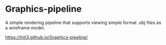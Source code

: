 # Graphics-pipeline
A simple rendering pipeline that supports viewing simple format .obj files as a wireframe model.

https://hiti3.github.io/Graphics-pipeline/
